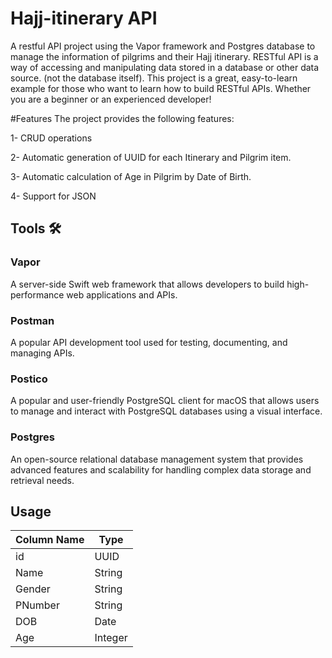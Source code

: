 # Hajj-itinerary API
A restful API project using the Vapor framework and Postgres database to manage the information of pilgrims and their Hajj itinerary. RESTful API is a way of accessing and manipulating data stored in a database or other data source. (not the database itself). This project is a great, easy-to-learn example for those who want to learn how to build RESTful APIs. Whether you are a beginner or an experienced developer!

#Features
The project provides the following features:

1- CRUD operations

2- Automatic generation of UUID for each Itinerary and Pilgrim item.

3- Automatic calculation of Age in Pilgrim by Date of Birth.

4- Support for JSON

## Tools 🛠️
### Vapor
A server-side Swift web framework that allows developers to build high-performance web applications and APIs.

### Postman
A popular API development tool used for testing, documenting, and managing APIs.

### Postico
A popular and user-friendly PostgreSQL client for macOS that allows users to manage and interact with PostgreSQL databases using a visual interface.

### Postgres
An open-source relational database management system that provides advanced features and scalability for handling complex data storage and retrieval needs.

## Usage

| Column Name	 | Type|
| -------------| ------------- |
| id | 	UUID |
| Name | 	String |
| Gender | 	String |
| PNumber | 	String |
| DOB | 	Date |
| Age | 	Integer |

	
	
	
	
	

